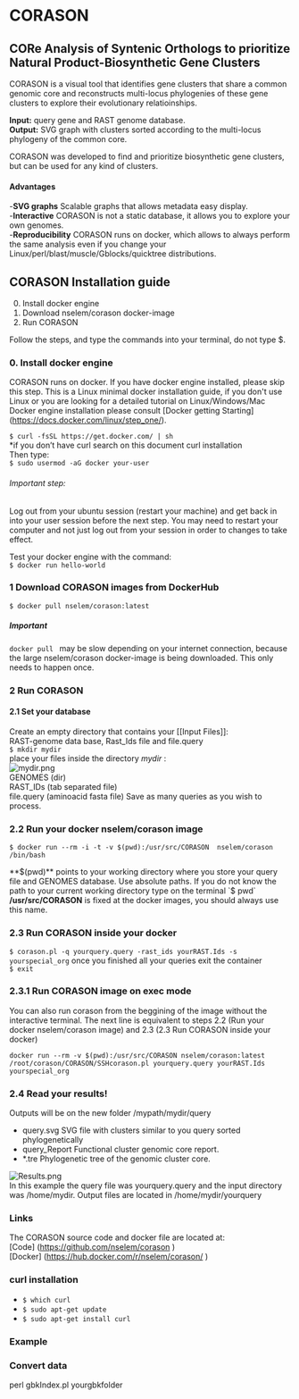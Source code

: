 # CORASON

## CORe Analysis of Syntenic Orthologs to prioritize Natural Product-Biosynthetic Gene Clusters
CORASON is a visual tool that identifies gene clusters that share a common genomic core and reconstructs multi-locus phylogenies of these gene clusters to explore their evolutionary relatioinships.

**Input:** query gene and RAST genome database.  
**Output:** SVG graph with clusters sorted according to the multi-locus phylogeny of the common core.  

CORASON was developed to find and prioritize biosynthetic gene clusters, but can be used for any kind of clusters.  

#### Advantages
-**SVG graphs** Scalable graphs that allows metadata easy display.  
-**Interactive** CORASON is not a static database, it allows you to explore your own genomes.  
-**Reproducibility** CORASON runs on docker, which allows to always perform the same analysis even if you change your Linux/perl/blast/muscle/Gblocks/quicktree distributions.  

## CORASON Installation guide

0. Install docker engine   
1. Download nselem/corason docker-image  
2. Run CORASON   

Follow the steps, and type the commands into your terminal, do not type $.  

### 0. Install docker engine
CORASON runs on docker. If you have docker engine installed, please skip this step. This is a Linux minimal docker installation guide, if you don't use Linux or you are looking for a detailed tutorial on Linux/Windows/Mac Docker engine installation please consult [Docker getting Starting] (https://docs.docker.com/linux/step_one/).  

`$ curl -fsSL https://get.docker.com/ | sh `  
*if you don’t have curl search on this document curl installation  
Then type:  
    `$ sudo usermod -aG docker your-user`

###### Important step:  
Log out from your ubuntu session (restart your machine) and get back in into your user session before the next step.
You may need to restart your computer and not just log out from your session in order to changes to take effect.

Test your docker engine with the command:  
`$ docker run hello-world`  

### 1 Download CORASON images from DockerHub
`$ docker pull nselem/corason:latest  `  

##### Important  
`docker pull ` may be slow depending on your internet connection, because the large nselem/corason docker-image is being downloaded. This only needs to happen once.

### 2 Run CORASON
#### 2.1 Set your database  
Create an empty directory that contains your [[Input Files]]:  
RAST-genome data base, Rast_Ids file and file.query  
`$ mkdir mydir`  
place your files inside the directory _mydir_ :  
![mydir.png](https://github.com/nselem/corason/blob/master/IMAGES/mydir3.png)  
GENOMES    (dir)  
RAST_IDs   (tab separated file)  
file.query (aminoacid fasta file) Save as many queries as you wish to process.  

### 2.2 Run your docker nselem/corason image  

`$ docker run --rm -i -t -v $(pwd):/usr/src/CORASON  nselem/corason /bin/bash`

**$(pwd)** points to your working directory where you store your query file and GENOMES database.  
Use absolute paths. If you do not know the path to your current working directory type on the terminal  
`$ pwd`  
**/usr/src/CORASON** is fixed at the docker images, you should always use this name.  

### 2.3 Run CORASON inside your docker  

`$ corason.pl -q yourquery.query -rast_ids yourRAST.Ids -s yourspecial_org`
once you finished all your queries exit the container  
`$ exit`  

### 2.3.1 Run CORASON image on exec mode  
You can also run corason from the beggining of the image without the interactive terminal. The next line is equivalent to steps 2.2 (Run your docker nselem/corason image) and 2.3 (2.3 Run CORASON inside your docker)  

`docker run --rm -v $(pwd):/usr/src/CORASON nselem/corason:latest /root/corason/CORASON/SSHcorason.pl yourquery.query yourRAST.Ids yourspecial_org`

### 2.4 Read your results! 
Outputs will be on the new folder /mypath/mydir/query   
- query.svg  SVG file with clusters similar to you query sorted phylogenetically  
- query_Report   Functional cluster genomic core report.
- *.tre Phylogenetic tree of the genomic cluster core.

![Results.png](https://github.com/nselem/corason/blob/master/IMAGES/yourquery2.png)  
In this example the query file was yourquery.query and the input directory was /home/mydir. Output files are located in /home/mydir/yourquery  
### Links  
The CORASON source code and docker file are located at:  
[Code] (https://github.com/nselem/corason  )  
[Docker] (https://hub.docker.com/r/nselem/corason/  )  

### curl installation
- `$ which curl`
- `$ sudo apt-get update`
- `$ sudo apt-get install curl`
### Example  
### Convert data
perl gbkIndex.pl yourgbkfolder  
